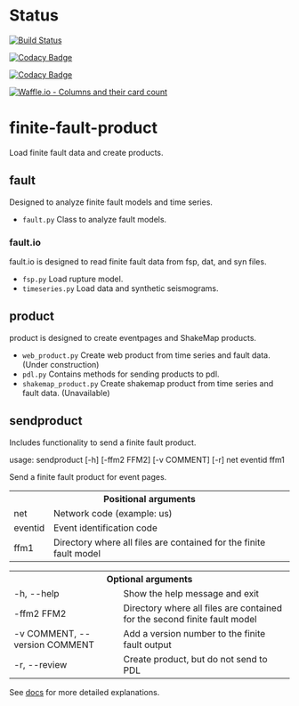 Status
=======

[![Build Status](https://travis-ci.org/hschovanec-usgs/finite-fault-product.svg?branch=master)](https://travis-ci.org/hschovanec-usgs/finite-fault-product)

[![Codacy Badge](https://api.codacy.com/project/badge/Grade/81d612b63c864f3fb894f4e5bec90b49)](https://www.codacy.com/app/hschovanec-usgs/finite-fault-product?utm_source=github.com&amp;utm_medium=referral&amp;utm_content=hschovanec-usgs/finite-fault-product&amp;utm_campaign=Badge_Grade)

[![Codacy Badge](https://api.codacy.com/project/badge/Coverage/81d612b63c864f3fb894f4e5bec90b49)](https://www.codacy.com/app/hschovanec-usgs/finite-fault-product?utm_source=github.com&utm_medium=referral&utm_content=hschovanec-usgs/finite-fault-product&utm_campaign=Badge_Coverage)

[![Waffle.io - Columns and their card count](https://badge.waffle.io/hschovanec-usgs/finite-fault-product.svg?columns=all)](https://waffle.io/hschovanec-usgs/finite-fault-product)


# finite-fault-product

Load finite fault data and create products.

## fault
Designed to analyze finite fault models and time series.
* `fault.py` Class to analyze fault models.

### fault.io
fault.io is designed to read finite fault data from fsp, dat, and syn files.

 * `fsp.py` Load rupture model.
 * `timeseries.py` Load data and synthetic seismograms.

## product
product is designed to create eventpages and ShakeMap products.
* `web_product.py` Create web product from time series and fault data. (Under construction)
* `pdl.py` Contains methods for sending products to pdl.
* `shakemap_product.py` Create shakemap product from time series and fault data. (Unavailable)

## sendproduct
Includes functionality to send a finite fault product.

usage: sendproduct [-h] [-ffm2 FFM2] [-v COMMENT] [-r] net eventid ffm1

Send a finite fault product for event pages.

<table>
  <tr>
    <th colspan="2">Positional arguments</th>
  </tr>
  <tr>
    <td>net</td>
    <td>Network code (example: us)</td>
  </tr>
  <tr>
    <td>eventid</td>
    <td>Event identification code</td>
  </tr>
  <tr>
    <td>ffm1</td>
    <td>Directory where all files are contained for the finite fault model</td>
  </tr>
</table>

<table>
  <tr>
    <th colspan="2">Optional arguments</th>
  </tr>
  <tr>
    <td>-h, --help</td>
    <td>Show the help message and exit</td>
  </tr>
  <tr>
    <td>-ffm2 FFM2</td>
    <td>Directory where all files are contained for the second finite fault model</td>
  </tr>
  <tr>
    <td>-v COMMENT, --version COMMENT</td>
    <td>Add a version number to the finite fault output</td>
  </tr>
  <tr>
    <td>-r, --review</td>
    <td>Create product, but do not send to PDL</td>
  </tr>
</table>

See [docs](https://github.com/hschovanec-usgs/finite-fault-product/tree/master/docs) for more detailed explanations.

